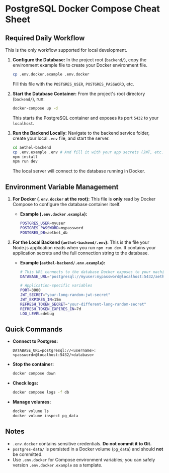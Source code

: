 # PostgreSQL Docker Compose Cheat Sheet

## Required Daily Workflow

This is the only workflow supported for local development.

1.  **Configure the Database:**
    In the project root (`backend/`), copy the environment example file to create your Docker environment file.

    ```sh
    cp .env.docker.example .env.docker
    ```

    Fill this file with the `POSTGRES_USER`, `POSTGRES_PASSWORD`, etc.

2.  **Start the Database Container:**
    From the project's root directory (`backend/`), run:

    ```sh
    docker-compose up -d
    ```

    This starts the PostgreSQL container and exposes its port `5432` to your `localhost`.

3.  **Run the Backend Locally:**
    Navigate to the backend service folder, create your local `.env` file, and start the server.
    ```sh
    cd aethel-backend
    cp .env.example .env # And fill it with your app secrets (JWT, etc.)
    npm install
    npm run dev
    ```
    The local server will connect to the database running in Docker.

## Environment Variable Management

1.  **For Docker (`.env.docker` at the root):**
    This file is **only** read by Docker Compose to configure the database container itself.

    - **Example (`.env.docker.example`):**
      ```bash
      POSTGRES_USER=myuser
      POSTGRES_PASSWORD=mypassword
      POSTGRES_DB=aethel_db
      ```

2.  **For the Local Backend (`aethel-backend/.env`):**
    This is the file your Node.js application reads when you run `npm run dev`. It contains your application secrets and the full connection string to the database.

    - **Example (`aethel-backend/.env.example`):**

      ```bash
      # This URL connects to the database Docker exposes to your machine
      DATABASE_URL="postgresql://myuser:mypassword@localhost:5432/aethel_db"

      # Application-specific variables
      PORT=3000
      JWT_SECRET="your-long-random-jwt-secret"
      JWT_EXPIRES_IN=15m
      REFRESH_TOKEN_SECRET="your-different-long-random-secret"
      REFRESH_TOKEN_EXPIRES_IN=7d
      LOG_LEVEL=debug
      ```

## Quick Commands

- **Connect to Postgres:**

  ```
  DATABASE_URL=postgresql://<username>:<password>@localhost:5432/<database>
  ```

- **Stop the container:**

  ```bash
  docker compose down
  ```

- **Check logs:**

  ```bash
  docker compose logs -f db
  ```

- **Manage volumes:**
  ```bash
  docker volume ls
  docker volume inspect pg_data
  ```

## Notes

- `.env.docker` contains sensitive credentials. **Do not commit it to Git.**
- `postgres-data/` is persisted in a Docker volume (`pg_data`) and should **not** be committed.
- Use `.env.docker` for Compose environment variables; you can safely version `.env.docker.example` as a template.
